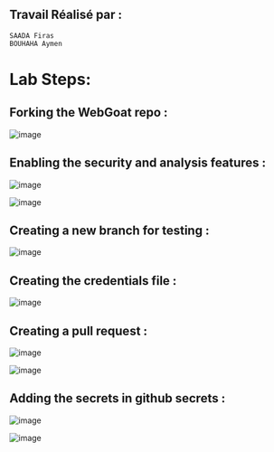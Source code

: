 
 ## Travail Réalisé par :
    SAADA Firas
    BOUHAHA Aymen
    
# Lab Steps: 

## Forking the WebGoat repo :

![image](https://github.com/firassaada/DevSecops-Lab/assets/94303698/e6e4fc81-b3e5-44eb-9781-5440e56e7ef0)

## Enabling the security and analysis features :

![image](https://github.com/firassaada/DevSecops-Lab/assets/94303698/6a4b5896-0a9e-41ad-a2cb-a55771f425a9)

![image](https://github.com/firassaada/DevSecops-Lab/assets/94303698/894f4492-8bef-462e-86ab-ad4502db4ea7)

## Creating a new branch for testing :

![image](https://github.com/firassaada/DevSecops-Lab/assets/94303698/1d8759d8-f5de-4722-9823-1d1b29106891)

## Creating the credentials file :

![image](https://github.com/firassaada/DevSecops-Lab/assets/94303698/2543998a-33ff-4444-ab9d-3397d9a81fa5)

## Creating a pull request :

![image](https://github.com/firassaada/DevSecops-Lab/assets/94303698/89da2953-8ae6-4009-ac11-76d1ab82f71f)

![image](https://github.com/firassaada/DevSecops-Lab/assets/94303698/2a4e4f68-dd4e-4e36-aef8-0ad8c16c3ab4)

## Adding the secrets in github secrets :

![image](https://github.com/firassaada/DevSecops-Lab/assets/94303698/cfbdf454-a406-4499-a070-18edbb9e4308)

![image](https://github.com/firassaada/DevSecops-Lab/assets/94303698/e4694618-e17e-4ba5-bd43-66c5afdb6a23)
